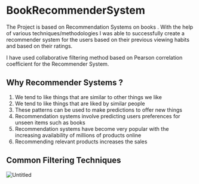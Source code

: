 # BookRecommenderSystem

The Project is based on Recommendation Systems on books . With the help of various techniques/methodologies I was able to successfully create a recommender system for the users based on their previous viewing habits and based on their ratings.

I have used collaborative filtering method based on Pearson correlation coefficient for the Recommender System.

## Why Recommender Systems ?
1. We tend to like things that are similar to other things we like
2. We tend to like things that are liked by similar people
3. These patterns can be used to make predictions to offer new things
4. Recommendation systems involve predicting users preferences for unseen items such as books 
5. Recommendation systems have become very popular with the increasing availability of millions of products online
6. Recommending relevant products increases the sales 

## Common Filtering Techniques
![Untitled](https://user-images.githubusercontent.com/75678122/130986576-46f4e6cc-2947-4988-b7c9-9f2120ebb0d2.png)




